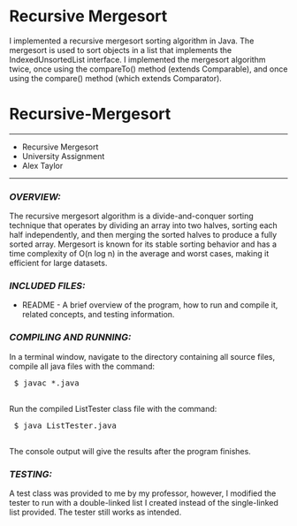 # Recursive Mergesort

I implemented a recursive mergesort sorting algorithm in Java. The mergesort is used to sort objects in a list that implements the IndexedUnsortedList interface. I implemented the mergesort algorithm twice, once using the compareTo() method (extends Comparable), and once using the compare() method (which extends Comparator).


# Recursive-Mergesort
****************
* Recursive Mergesort
* University Assignment
* Alex Taylor
**************** 

### ***OVERVIEW:***

The recursive mergesort algorithm is a divide-and-conquer sorting technique that operates by dividing an array into two halves, sorting each half independently, and then merging the sorted halves to produce a fully sorted array. Mergesort is known for its stable sorting behavior and has a time complexity of O(n log n) in the average and worst cases, making it efficient for large datasets.


### ***INCLUDED FILES:***

 * README - A brief overview of the program, how to run and compile it, related concepts, and testing information.


### ***COMPILING AND RUNNING:***

 In a terminal window, navigate to the directory containing all source files, compile all
 java files with the command:
 <pre>
 $ javac *.java
 </pre>

 Run the compiled ListTester class file with the command:
 <pre>
 $ java ListTester.java
 </pre>

 The console output will give the results after the program finishes.


### ***TESTING:***

A test class was provided to me by my professor, however, I modified the tester to run with a double-linked list I created instead of the single-linked list provided. The tester still works as intended.
